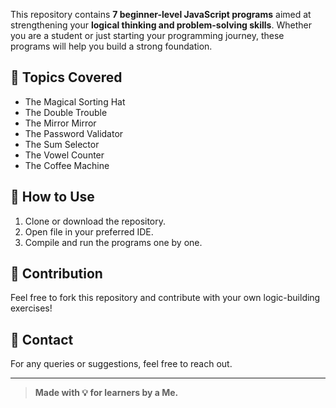 This repository contains **7 beginner-level JavaScript programs** aimed at strengthening your **logical thinking and problem-solving skills**. Whether you are a student or just starting your programming journey, these programs will help you build a strong foundation.

## 🧠 Topics Covered

- The Magical Sorting Hat
- The Double Trouble
- The Mirror Mirror
- The Password Validator
- The Sum Selector
- The Vowel Counter
- The Coffee Machine



## 🚀 How to Use

1. Clone or download the repository.
2. Open file in your preferred IDE.
3. Compile and run the programs one by one.

## 🤝 Contribution

Feel free to fork this repository and contribute with your own logic-building exercises!

## 📧 Contact

For any queries or suggestions, feel free to reach out.

---

> **Made with 💡 for learners by a Me.**
